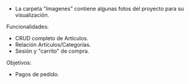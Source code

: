- La carpeta "Imagenes" contiene algunas fotos del proyecto para su visualización.

Funcionalidades:
- CRUD completo de Artículos.
- Relación Artículos/Categorías.
- Sesión y "carrito" de compra.
  
Objetivos:
- Pagos de pedido.


